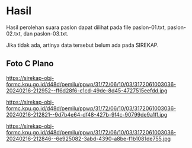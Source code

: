 # Hasil

Hasil perolehan suara paslon dapat dilihat pada file paslon-01.txt, paslon-02.txt, dan paslon-03.txt.

Jika tidak ada, artinya data tersebut belum ada pada SIREKAP.

## Foto C Plano

https://sirekap-obj-formc.kpu.go.id/d48d/pemilu/ppwp/31/72/06/10/03/3172061003036-20240216-212952--ff6d28f6-c1cd-49de-8d45-4727515eefdd.jpg

https://sirekap-obj-formc.kpu.go.id/d48d/pemilu/ppwp/31/72/06/10/03/3172061003036-20240216-212821--9d7b4e64-df48-427b-9f4c-90799de9a1ff.jpg

https://sirekap-obj-formc.kpu.go.id/d48d/pemilu/ppwp/31/72/06/10/03/3172061003036-20240216-212846--6e925082-3abd-4390-a8be-f1b1081de755.jpg
